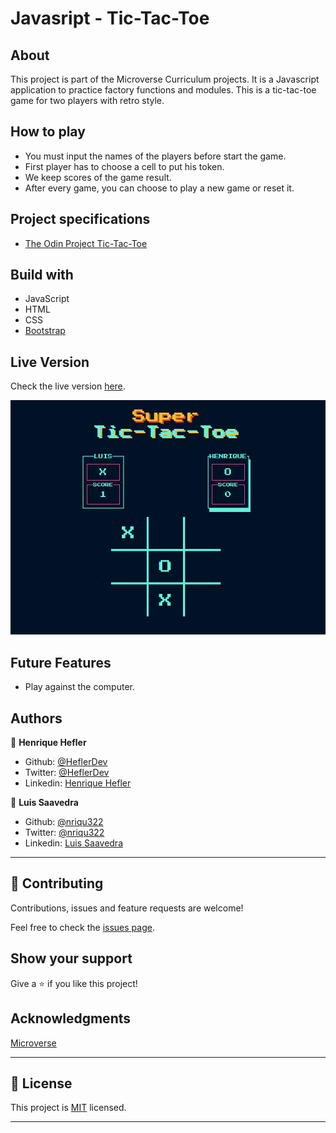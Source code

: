 # Javasript - Tic-Tac-Toe
  
## About
This project is part of the Microverse Curriculum projects. It is a Javascript application to practice factory functions and modules. 
This is a tic-tac-toe game for two players with retro style.

## How to play
* You must input the names of the players before start the game.
* First player has to choose a cell to put his token.
* We keep scores of the game result.
* After every game, you can choose to play a new game or reset it.

## Project specifications
* [The Odin Project Tic-Tac-Toe](https://www.theodinproject.com/courses/javascript/lessons/tic-tac-toe-javascript)

## Build with
* JavaScript
* HTML
* CSS
* [Bootstrap](https://getbootstrap.com/)

## Live Version
Check the live version [here](https://rawcdn.githack.com/HeflerDev/JavasCript-Tic-Tac-Toe/4f87347bdaa5dcc935aff855295efc24b2be8492/index.html).

![Account](/resources/screenshot.png)

## Future Features
* Play against the computer.

## Authors

👤 **Henrique Hefler**

- Github: [@HeflerDev](https://github.com/HeflerDev)
- Twitter: [@HeflerDev](https://twitter.com/HeflerDev )
- Linkedin: [Henrique Hefler](https://www.linkedin.com/in/heflerdev/)

👤 **Luis Saavedra**
- Github: [@nriqu322](https://github.com/nriqu322)
- Twitter: [@nriqu322](https://twitter.com/nriqu322)
- Linkedin: [Luis Saavedra](https://linkedin.com/in/luis-saavedra-sanchez/)

---

## 🤝 Contributing

Contributions, issues and feature requests are welcome!

Feel free to check the [issues page](issues/).

## Show your support

Give a ⭐️ if you like this project!

## Acknowledgments

[Microverse](https://microverse.org)

---

## 📝 License

This project is [MIT](/LICENSE) licensed.

---